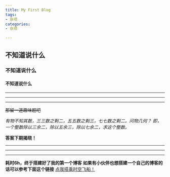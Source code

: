 ```yaml
---
title: My First Blog
tags: 
- 杂项
categories:
- 杂项

---
```



## 不知道说什么
### 不知道说什么
#### 不知道说什么


*****
*****
*****

~~那留一道趣味题吧~~

*有物不知其数，三三数之剩二，五五数之剩三，七七数之剩二。问物几何？*
*即，一个整数除以三余二，除以五余三，除以七余二，求这个整数。*

**答案下期揭晓！**

*****
*****
*****

**耗时6h，终于搭建好了我的第一个博客**
**如果有小伙伴也想搭建一个自己的博客的话可以参考下面这个链接**
[点我搭乘时空飞船！](https://www.yunyoujun.cn/share/how-to-build-your-site/)
